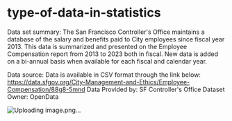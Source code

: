 # type-of-data-in-statistics

Data set summary: The San Francisco Controller's Office maintains a database of the salary and benefits paid to City employees since fiscal year 2013. This data is summarized and presented on the Employee Compensation report from 2013 to 2023 both in fiscal. New data is added on a bi-annual basis when available for each fiscal and calendar year.

Data source: Data is available in CSV format through the link below:
https://data.sfgov.org/City-Management-and-Ethics/Employee-Compensation/88g8-5mnd Data Provided by: SF Controller's Office Dataset Owner: OpenData

![Uploading image.png…]()



